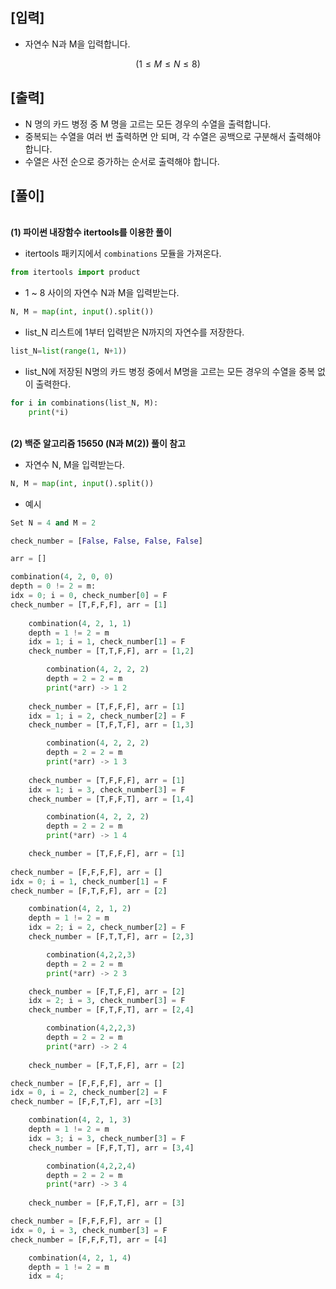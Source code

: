 ## [입력]
- 자연수 N과 M을 입력합니다.
```math
(1 ≤ M ≤ N ≤ 8)
```
## [출력]
- N 명의 카드 병정 중 M 명을 고르는 모든 경우의 수열을 출력합니다.
- 중복되는 수열을 여러 번 출력하면 안 되며, 각 수열은 공백으로 구분해서 출력해야 합니다.
- 수열은 사전 순으로 증가하는 순서로 출력해야 합니다.
## [풀이]
<br>**(1) 파이썬 내장함수 itertools를 이용한 풀이**</br>
- itertools 패키지에서 `combinations` 모듈을 가져온다.
```python   
from itertools import product
```
- 1 ~ 8 사이의 자연수 N과 M을 입력받는다.
```python
N, M = map(int, input().split())
```
- list_N 리스트에 1부터 입력받은 N까지의 자연수를 저장한다.
```python
list_N=list(range(1, N+1))
```
- list_N에 저장된 N명의 카드 병정 중에서 M명을 고르는 모든 경우의 수열을 중복 없이 출력한다.
```python
for i in combinations(list_N, M):
    print(*i)
```
<br>**(2) 백준 알고리즘 15650 (N과 M(2)) 풀이 참고**</br>
- 자연수 N, M을 입력받는다.
```python
N, M = map(int, input().split())
```
- 예시
```python
Set N = 4 and M = 2

check_number = [False, False, False, False]

arr = []

combination(4, 2, 0, 0)
depth = 0 != 2 = m:
idx = 0; i = 0, check_number[0] = F
check_number = [T,F,F,F], arr = [1]
    
    combination(4, 2, 1, 1)
    depth = 1 != 2 = m
    idx = 1; i = 1, check_number[1] = F
    check_number = [T,T,F,F], arr = [1,2]

        combination(4, 2, 2, 2)
        depth = 2 = 2 = m
        print(*arr) -> 1 2
    
    check_number = [T,F,F,F], arr = [1]
    idx = 1; i = 2, check_number[2] = F
    check_number = [T,F,T,F], arr = [1,3]

        combination(4, 2, 2, 2)
        depth = 2 = 2 = m
        print(*arr) -> 1 3
    
    check_number = [T,F,F,F], arr = [1]
    idx = 1; i = 3, check_number[3] = F
    check_number = [T,F,F,T], arr = [1,4]

        combination(4, 2, 2, 2)
        depth = 2 = 2 = m
        print(*arr) -> 1 4

    check_number = [T,F,F,F], arr = [1]
    
check_number = [F,F,F,F], arr = []
idx = 0; i = 1, check_number[1] = F
check_number = [F,T,F,F], arr = [2]

    combination(4, 2, 1, 2)
    depth = 1 != 2 = m
    idx = 2; i = 2, check_number[2] = F
    check_number = [F,T,T,F], arr = [2,3]

        combination(4,2,2,3)
        depth = 2 = 2 = m
        print(*arr) -> 2 3

    check_number = [F,T,F,F], arr = [2]
    idx = 2; i = 3, check_number[3] = F
    check_number = [F,T,F,T], arr = [2,4]

        combination(4,2,2,3)
        depth = 2 = 2 = m
        print(*arr) -> 2 4
    
    check_number = [F,T,F,F], arr = [2]

check_number = [F,F,F,F], arr = []
idx = 0, i = 2, check_number[2] = F
check_number = [F,F,T,F], arr =[3]

    combination(4, 2, 1, 3)
    depth = 1 != 2 = m
    idx = 3; i = 3, check_number[3] = F
    check_number = [F,F,T,T], arr = [3,4]

        combination(4,2,2,4)
        depth = 2 = 2 = m
        print(*arr) -> 3 4
    
    check_number = [F,F,T,F], arr = [3]

check_number = [F,F,F,F], arr = []
idx = 0, i = 3, check_number[3] = F
check_number = [F,F,F,T], arr = [4]

    combination(4, 2, 1, 4)
    depth = 1 != 2 = m
    idx = 4;
```